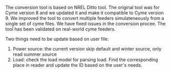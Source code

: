 The conversion tool is based on NREL Ditto tool. The original tool was for Cyme version 8 and we updated it and make it compatible to Cyme version 9. We improved the tool to convert multiple feeders simulateneously from a single set of cyme files. We have fixed issues in the conversion procee. The tool has been validated on real-world cyme feeders.

Two things need to be update based on user file:
1. Power source: the current version skip default and winter source, only read summer source
2. Load: check the load model for parsing load. 
Find the corresponding place in reader and update the ID based on the user's needs.